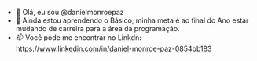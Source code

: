 - 👋 Olá, eu sou @danielmonroepaz
- 🌱 Ainda estou aprendendo o Básico, minha meta é ao final do Ano estar mudando de carreira para a área da programação.
- 📫 Você pode me encontrar no Linkdn: https://www.linkedin.com/in/daniel-monroe-paz-0854bb183


